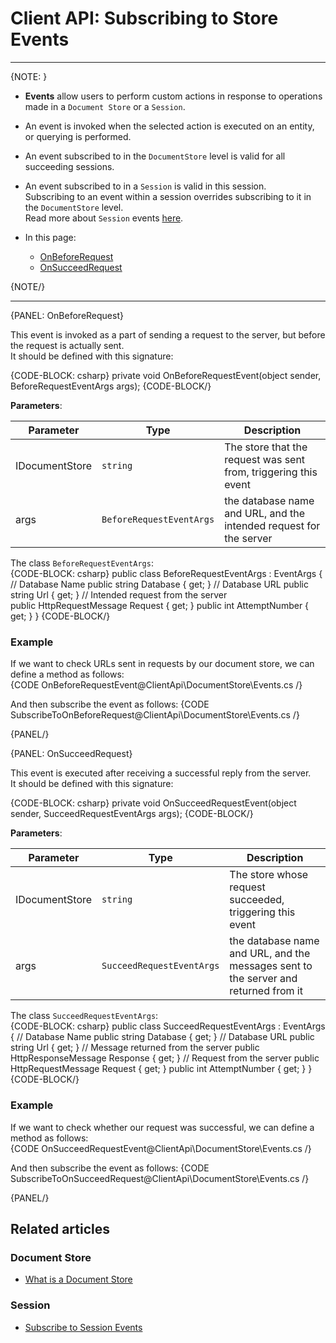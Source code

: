 # Client API: Subscribing to Store Events

---

{NOTE: }

* **Events** allow users to perform custom actions in response to operations made in 
  a `Document Store` or a `Session`.  

* An event is invoked when the selected action is executed on an entity, or querying is performed.  

* An event subscribed to in the `DocumentStore` level is valid for all succeeding sessions.  

* An event subscribed to in a `Session` is valid in this session.  
  Subscribing to an event within a session overrides subscribing 
  to it in the `DocumentStore` level.  
  Read more about `Session` events [here](../../client-api/session/how-to/subscribe-to-events).  

* In this page:  
   * [OnBeforeRequest](../../client-api/how-to/subscribe-to-store-events#onbeforerequest)  
   * [OnSucceedRequest](../../client-api/how-to/subscribe-to-store-events#onsucceedrequest)  

{NOTE/}

---

{PANEL: OnBeforeRequest}

This event is invoked as a part of sending a request to the server, but before 
the request is actually sent.  
It should be defined with this signature:  

{CODE-BLOCK: csharp}
private void OnBeforeRequestEvent(object sender, BeforeRequestEventArgs args);
{CODE-BLOCK/}

**Parameters**:  

| Parameter | Type | Description |
| --------- | ---- | ----------- |
| IDocumentStore | `string` | The store that the request was sent from, triggering this event |
| args | `BeforeRequestEventArgs` | the database name and URL, and the intended request for the server |

The class `BeforeRequestEventArgs`:  
{CODE-BLOCK: csharp}
public class BeforeRequestEventArgs : EventArgs
{
   // Database Name
   public string Database { get; }
   // Database URL
   public string Url { get; }
   // Intended request from the server  
   public HttpRequestMessage Request { get; }
   public int AttemptNumber { get; }
}
{CODE-BLOCK/}

### Example

If we want to check URLs sent in requests by our document store, we can define a method as follows:  
{CODE OnBeforeRequestEvent@ClientApi\DocumentStore\Events.cs /}

And then subscribe the event as follows:
{CODE SubscribeToOnBeforeRequest@ClientApi\DocumentStore\Events.cs /}

{PANEL/}

{PANEL: OnSucceedRequest}

This event is executed after receiving a successful reply from the server.  
It should be defined with this signature:  

{CODE-BLOCK: csharp}
private void OnSucceedRequestEvent(object sender, SucceedRequestEventArgs args);
{CODE-BLOCK/}

**Parameters**:  

| Parameter | Type | Description |
| --------- | ---- | ----------- |
| IDocumentStore | `string` | The store whose request succeeded, triggering this event |
| args | `SucceedRequestEventArgs` | the database name and URL, and the messages sent to the server and returned from it |

The class `SucceedRequestEventArgs`:  
{CODE-BLOCK: csharp}
public class SucceedRequestEventArgs : EventArgs
{
   // Database Name
   public string Database { get; }
   // Database URL
   public string Url { get; }
   // Message returned from the server
   public HttpResponseMessage Response { get; }
   // Request from the server
   public HttpRequestMessage Request { get; }
   public int AttemptNumber { get; }
}
{CODE-BLOCK/}


### Example

If we want to check whether our request was successful, we can define a method as follows:  
{CODE OnSucceedRequestEvent@ClientApi\DocumentStore\Events.cs /}

And then subscribe the event as follows:
{CODE SubscribeToOnSucceedRequest@ClientApi\DocumentStore\Events.cs /}

{PANEL/}

## Related articles

### Document Store

- [What is a Document Store](../../client-api/what-is-a-document-store)

### Session

- [Subscribe to Session Events](../../client-api/session/how-to/subscribe-to-events)
